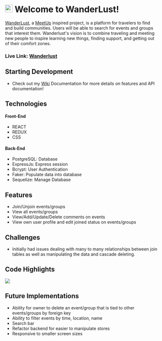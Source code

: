 # <img src="frontend/public/favicon.ico" width="25" height="25"> Welcome to WanderLust!

[WanderLust](https://wanderlst.herokuapp.com/), a [MeetUp](https://www.meetup.com/) inspired project, is a platform for travelers to find and build communities. Users will be able to search for events and groups that interest them. Wanderlust's vision is to combine traveling and meeting new people to inspire learning new things, finding support, and getting out of their comfort zones.

### **Live Link: [Wanderlust](https://wanderlst.herokuapp.com)**

## Starting Development
- Check out my [Wiki](https://github.com/jiezheng2020/Wandlust/wiki) Documentation for more details on features and API documentation!

## Technologies 
#### Front-End
- REACT
- REDUX
- CSS

#### Back-End
- PostgreSQL: Database
- ExpressJs: Express session
- Bcrypt: User Authentication
- Faker: Populate data into database
- Sequelize: Manage Database

## Features
- Join/Unjoin events/groups
- View all events/groups
- View/Add/Update/Delete comments on events
- View own user profile and edit joined status on events/groups

## Challenges
 - Initially had issues dealing with many to many relationships between join tables as well as manipulating the data and cascade deleting.

## Code Highlights

<img src='public/Animation.gif'>

## Future Implementations
- Ability for owner to delete an event/group that is tied to other events/groups by foreign key
- Ability to filter events by time, location, name
- Search bar
- Refactor backend for easier to manipulate stores
- Responsive to smaller screen sizes
